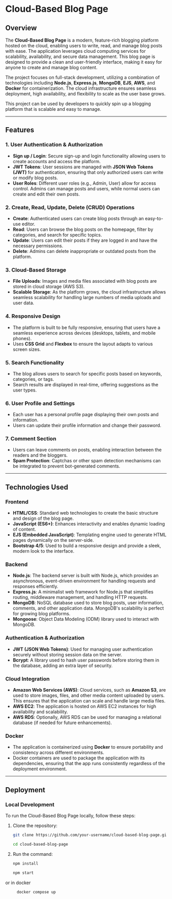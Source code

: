 # Cloud-Based Blog Page

## Overview

The **Cloud-Based Blog Page** is a modern, feature-rich blogging platform hosted on the cloud, enabling users to write, read, and manage blog posts with ease. The application leverages cloud computing services for scalability, availability, and secure data management. This blog page is designed to provide a clean and user-friendly interface, making it easy for anyone to create and manage blog content.

The project focuses on full-stack development, utilizing a combination of technologies including **Node.js**, **Express.js**, **MongoDB**, **EJS**, **AWS**, and **Docker** for containerization. The cloud infrastructure ensures seamless deployment, high availability, and flexibility to scale as the user base grows.

This project can be used by developers to quickly spin up a blogging platform that is scalable and easy to manage.

---

## Features

### 1. **User Authentication & Authorization**
   - **Sign up / Login**: Secure sign-up and login functionality allowing users to create accounts and access the platform.
   - **JWT Tokens**: User sessions are managed with **JSON Web Tokens (JWT)** for authentication, ensuring that only authorized users can write or modify blog posts.
   - **User Roles**: Different user roles (e.g., Admin, User) allow for access control. Admins can manage posts and users, while normal users can create and edit their own posts.

### 2. **Create, Read, Update, Delete (CRUD) Operations**
   - **Create**: Authenticated users can create blog posts through an easy-to-use editor.
   - **Read**: Users can browse the blog posts on the homepage, filter by categories, and search for specific topics.
   - **Update**: Users can edit their posts if they are logged in and have the necessary permissions.
   - **Delete**: Admins can delete inappropriate or outdated posts from the platform.

### 3. **Cloud-Based Storage**
   - **File Uploads**: Images and media files associated with blog posts are stored in cloud storage (AWS S3).
   - **Scalable Storage**: As the platform grows, the cloud infrastructure allows seamless scalability for handling large numbers of media uploads and user data.

### 4. **Responsive Design**
   - The platform is built to be fully responsive, ensuring that users have a seamless experience across devices (desktops, tablets, and mobile phones).
   - Uses **CSS Grid** and **Flexbox** to ensure the layout adapts to various screen sizes.

### 5. **Search Functionality**
   - The blog allows users to search for specific posts based on keywords, categories, or tags.
   - Search results are displayed in real-time, offering suggestions as the user types.

### 6. **User Profile and Settings**
   - Each user has a personal profile page displaying their own posts and information.
   - Users can update their profile information and change their password.

### 7. **Comment Section**
   - Users can leave comments on posts, enabling interaction between the readers and the bloggers.
   - **Spam Protection**: Captchas or other spam detection mechanisms can be integrated to prevent bot-generated comments.

---

## Technologies Used

### **Frontend**
   - **HTML/CSS**: Standard web technologies to create the basic structure and design of the blog page.
   - **JavaScript (ES6+)**: Enhances interactivity and enables dynamic loading of content.
   - **EJS (Embedded JavaScript)**: Templating engine used to generate HTML pages dynamically on the server-side.
   - **Bootstrap 4/5**: Used to build a responsive design and provide a sleek, modern look to the interface.

### **Backend**
   - **Node.js**: The backend server is built with Node.js, which provides an asynchronous, event-driven environment for handling requests and responses efficiently.
   - **Express.js**: A minimalist web framework for Node.js that simplifies routing, middleware management, and handling HTTP requests.
   - **MongoDB**: NoSQL database used to store blog posts, user information, comments, and other application data. MongoDB's scalability is perfect for growing blog platforms.
   - **Mongoose**: Object Data Modeling (ODM) library used to interact with MongoDB.

### **Authentication & Authorization**
   - **JWT (JSON Web Tokens)**: Used for managing user authentication securely without storing session data on the server.
   - **Bcrypt**: A library used to hash user passwords before storing them in the database, adding an extra layer of security.

### **Cloud Integration**
   - **Amazon Web Services (AWS)**: Cloud services, such as **Amazon S3**, are used to store images, files, and other media content uploaded by users. This ensures that the application can scale and handle large media files.
   - **AWS EC2**: The application is hosted on AWS EC2 instances for high availability and scalability.
   - **AWS RDS**: Optionally, AWS RDS can be used for managing a relational database (if needed for future enhancements).

### **Docker**
   - The application is containerized using **Docker** to ensure portability and consistency across different environments.
   - Docker containers are used to package the application with its dependencies, ensuring that the app runs consistently regardless of the deployment environment.

---

## Deployment

### **Local Development**
To run the Cloud-Based Blog Page locally, follow these steps:

1. Clone the repository:
   ```bash
   git clone https://github.com/your-username/cloud-based-blog-page.git

   cd cloud-based-blog-page
1. Run the command:
   ```bash
   npm install

   npm start
or in docker 
```bash
     docker compose up



